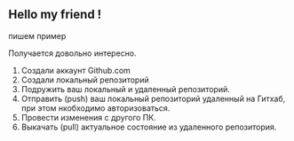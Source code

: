 ## Hello my friend !

пишем пример 

Получается довольно интересно.

1. Создали аккаунт Github.com
2. Создали локальный репозиторий
3. Подружить ваш локальный и удаленный репозиторий.
4. Отправить (push) ваш локальный репозиторий удаленный на Гитхаб, при этом нкобходимо авторизоваться.
5. Провести изменения с другого ПК.
6. Выкачать (pull) актуальное состояние из удаленного репозитория.